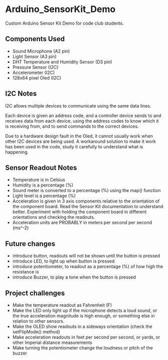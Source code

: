 # Arduino_SensorKit_Demo
Custom Arduino Sensor Kit Demo for code club students.

## Components Used
- Sound Microphone                      (A2 pin)
- Light Sensor                          (A3 pin)
- DHT Temperature and Humidity Sensor   (D3 pin)
- Pressure Sensor                       (I2C)
- Accelerometer                         (I2C)
- 128x64 pixel Oled                     (I2C)

## I2C Notes
I2C allows multiple devices to communicate using the same data lines.

Each device is given an address code, and a controller device sends to and receives data from each device, using the address codes to know which it is receiving from, and to send commands to the correct devices.

Due to a hardware design fault in the Oled, it cannot usually work when other I2C devices are being used. A workaround solution to make it work has been used in the code, study it carefully to understand what is happening.

## Sensor Readout Notes
- Temperature is in Celsius
- Humidity is a percentage (%)
- Sound meter is converted to a percentage (%) using the map() function
- Light level is a percentage (%)
- Acceleration is given in 3 axis components relative to the orientation of the component board. Read the Sensor Kit documentation to understand better. Experiment with holding the component board in different orientations and checking the readouts.
- Acceleration units are PROBABLY in meters per second per second (ms^-2)

## Future changes
- introduce button, readouts will not be shown until the button is pressed
- introduce LED, to light up when button is pressed
- introduce potentiometer, to readout as a percentage (%) of how high the resistance is
- introduce Buzzer, to play a tone when the button is pressed

## Project challenges
- Make the temperature readout as Fahrenheit (F)
- Make the LED only light up if the microphone detects a loud sound, or the true acceleration magnitude is high enough, or something else in relation to other sensors.
- Make the OLED show readouts in a sideways orientation (check the setFlipMode() method)
- Make acceleration readouts in feet per second per second, or yards, or other Imperial distance measurements
- Make turning the potentiometer change the loudness or pitch of the buzzer
